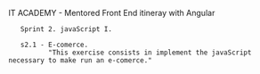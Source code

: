 IT ACADEMY - Mentored Front End itineray with Angular

       Sprint 2. javaScript I.

       s2.1 - E-comerce.
              "This exercise consists in implement the javaScript necessary to make run an e-comerce."

